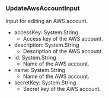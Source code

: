 ### UpdateAwsAccountInput
Input for editing an AWS account.

- accessKey: System.String
  - Access key of the AWS account.
- description: System.String
  - Description of the AWS account.
- id: System.String
  - Name of the AWS account.
- name: System.String
  - Name of the AWS account.
- secretKey: System.String
  - Secret key of the AWS account.
